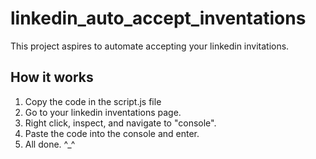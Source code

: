 # linkedin_auto_accept_inventations
This project aspires to automate accepting your linkedin invitations.

## How it works
1. Copy the code in the script.js file
2. Go to your linkedin inventations page.
3. Right click, inspect, and navigate to "console".
4. Paste the code into the console and enter.
5. All done. ^_^
